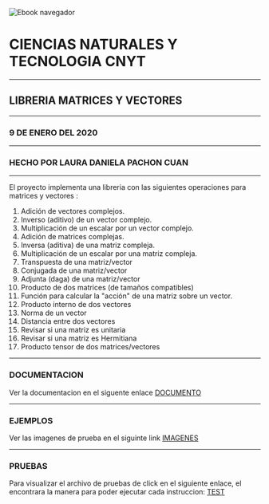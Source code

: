 ![Ebook navegador](https://upload.wikimedia.org/wikipedia/commons/2/2f/Escuela_Colombiana_de_Ingenier%C3%ADa_2.jpg)


# CIENCIAS NATURALES Y TECNOLOGIA CNYT
___

## LIBRERIA MATRICES Y VECTORES 
___

### 9 DE ENERO DEL 2020
___
### HECHO POR LAURA DANIELA PACHON CUAN 
___

El proyecto implementa una libreria con las siguientes operaciones para matrices y vectores :

1. Adición de vectores complejos.
2. Inverso (aditivo) de un vector complejo.
3. Multiplicación de un escalar por un vector complejo.
4. Adición de matrices complejas.
5. Inversa (aditiva) de una matriz compleja.
6. Multiplicación de un escalar por una matriz compleja.
7. Transpuesta de una matriz/vector
8. Conjugada de una matriz/vector
9. Adjunta (daga) de una matriz/vector
10. Producto de dos matrices (de tamaños compatibles)
11. Función para calcular la "acción" de una matriz sobre un vector.
12. Producto interno de dos vectores
13. Norma de un vector
14. Distancia entre dos vectores
15. Revisar si una matriz es unitaria
16. Revisar si una matriz es Hermitiana
17. Producto tensor de dos matrices/vectores
___

### DOCUMENTACION 

Ver la documentacion en el siguente enlace [DOCUMENTO](https://github.com/2146013/Matricesyvectores-/blob/master/VECTORESYMATRICES.py)
___

### EJEMPLOS 
Ver las imagenes de prueba en el siguinte link [IMAGENES](https://github.com/2146013/Matricesyvectores-/blob/master/imagen1.jfif)
___

### PRUEBAS 
Para visualizar el archivo de pruebas de click en el siguiente enlace, el encontrara la manera para poder ejecutar cada instruccion: [TEST](https://github.com/2146013/Matricesyvectores-/blob/master/test_matriz.py)
